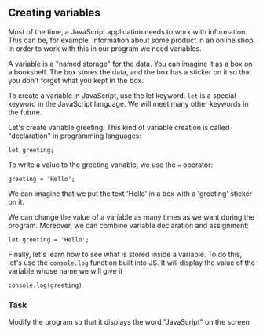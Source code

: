 ## Creating variables
Most of the time, a JavaScript application needs to work with information. This can be, for example, information about some product in an online shop. In order to work with this in our program we need variables.

A variable is a "named storage" for the data. You can imagine it as a box on a bookshelf. The box stores the data, and the box has a sticker on it so that you don't forget what you kept in the box.

To create a variable in JavaScript, use the let keyword. `let` is a special keyword in the JavaScript language. We will meet many other keywords in the future.

Let's create variable greeting. This kind of variable creation is called "declaration" in programming languages:
```
let greeting;
```

To write a value to the greeting variable, we use the `=` operator:
```
greeting = 'Hello';
```
We can imagine that we put the text 'Hello' in a box with a 'greeting' sticker on it.

We can change the value of a variable as many times as we want during the program. Moreover, we can combine variable declaration and assignment:
```
let greeting = 'Hello';
```

Finally, let's learn how to see what is stored inside a variable. To do this, let's use the `console.log` function built into JS. It will display the value of the variable whose name we will give it
```
console.log(greeting)
```

### Task
Modify the program so that it displays the word "JavaScript" on the screen
